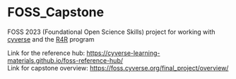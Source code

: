 # FOSS_Capstone
FOSS 2023 (Foundational Open Science Skills) project for working with [cyverse](https://cyverse.org/) and the [R4R](https://datascience.arizona.edu/r4r) program

Link for the reference hub: https://cyverse-learning-materials.github.io/foss-reference-hub/ <br>
Link for capstone overview: https://foss.cyverse.org/final_project/overview/ 
